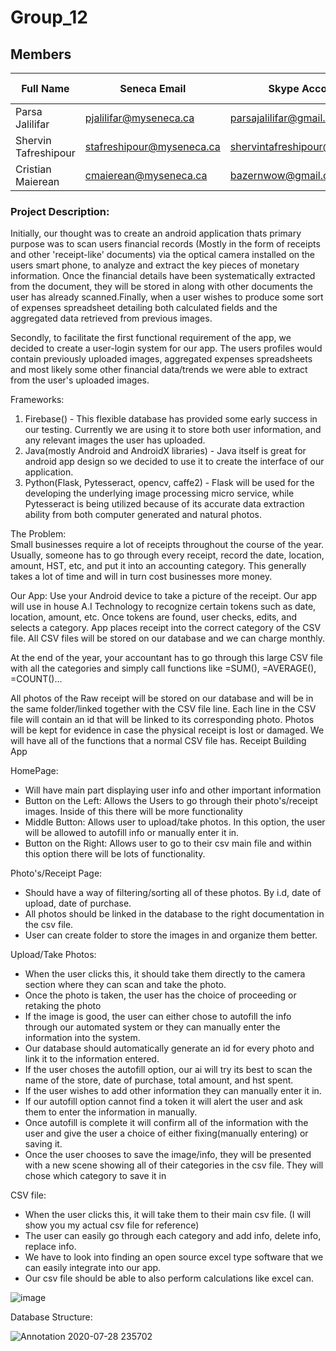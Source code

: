 # Group_12

## Members

| Full Name            | Seneca Email              | Skype Account                 | GitHub Username  | GitHub Email                  |
| -------------------- | ------------------------- | ----------------------------- | ---------------- | ----------------------------- |
| Parsa Jalilifar      | pjalilifar@myseneca.ca    | parsajalilifar@gmail.com      | Parsa-jalilifar  | parsajalilifar@gmail.com      |
| Shervin Tafreshipour | stafreshipour@myseneca.ca | shervintafreshipour@gmail.com | shervintafreshi  | shervintafreshipour@gmail.com |
| Cristian Maierean    | cmaierean@myseneca.ca     | bazernwow@gmail.com           | CristianMaierean | bazernwow@gmail.com           |



### Project Description:

Initially, our thought was to create an android application thats primary purpose was to scan users financial records (Mostly in the form of receipts and other 'receipt-like' documents) via the optical camera installed on the users smart phone, to analyze and extract the key pieces of monetary information. Once the financial details have been systematically extracted from the document, they will be stored in along with other documents the user has already scanned.Finally, when a user wishes to produce some sort of expenses spreadsheet detailing both calculated fields and the aggregated data retrieved from previous images.

Secondly, to facilitate the first functional requirement of the app, we decided to create a user-login system for our app. The users profiles would contain previously uploaded images, aggregated expenses spreadsheets and most likely some other financial data/trends we were able to extract from the user's uploaded images.

Frameworks:

1. Firebase() - This flexible database has provided some early success in our testing. Currently we are using it to store both user information, and any relevant images the user has uploaded.
2. Java(mostly Android and AndroidX libraries) - Java itself is great for android app design so we decided to use it to create the interface of our application.
3. Python(Flask, Pytesseract, opencv, caffe2) - Flask will be used for the developing the underlying image processing micro service, while Pytesseract is being utilized because of its accurate data extraction ability from both computer generated and natural photos.

The Problem:  
 Small businesses require a lot of receipts throughout the course of the year. Usually, someone has to go through every receipt, record the date, location, amount, HST, etc, and put it into an accounting category. This generally takes a lot of time and will in turn cost businesses more money.

Our App:
Use your Android device to take a picture of the receipt. Our app will use in house A.I Technology to recognize certain tokens such as date, location, amount, etc. Once tokens are found, user checks, edits, and selects a category. App places receipt into the correct category of the CSV file. All CSV files will be stored on our database and we can charge monthly.

At the end of the year, your accountant has to go through this large CSV file with all the categories and simply call functions like =SUM(), =AVERAGE(), =COUNT()...

All photos of the Raw receipt will be stored on our database and will be in the same folder/linked together with the CSV file line. Each line in the CSV file will contain an id that will be linked to its corresponding photo. Photos will be kept for evidence in case the physical receipt is lost or damaged. We will have all of the functions that a normal CSV file has.
Receipt Building App

HomePage:

- Will have main part displaying user info and other important information
- Button on the Left: Allows the Users to go through their photo's/receipt images. Inside of this there will be more functionality
- Middle Button: Allows user to upload/take photos. In this option, the user will be allowed to autofill info or manually enter it in.
- Button on the Right: Allows user to go to their csv main file and within this option there will be lots of functionality.

Photo's/Receipt Page:

- Should have a way of filtering/sorting all of these photos. By i.d, date of upload, date of purchase.
- All photos should be linked in the database to the right documentation in the csv file.
- User can create folder to store the images in and organize them better.

Upload/Take Photos:

- When the user clicks this, it should take them directly to the camera section where they can scan and take the photo.
- Once the photo is taken, the user has the choice of proceeding or retaking the photo
- If the image is good, the user can either chose to autofill the info through our automated system or they can manually enter the information into the system.
- Our database should automatically generate an id for every photo and link it to the information entered.
- If the user choses the autofill option, our ai will try its best to scan the name of the store, date of purchase, total amount, and hst spent.
- If the user wishes to add other information they can manually enter it in.
- If our autofill option cannot find a token it will alert the user and ask them to enter the information in manually.
- Once autofill is complete it will confirm all of the information with the user and give the user a choice of either fixing(manually entering) or saving it.
- Once the user chooses to save the image/info, they will be presented with a new scene showing all of their categories in the csv file. They will chose which category to save it in

CSV file:

- When the user clicks this, it will take them to their main csv file. (I will show you my actual csv file for reference)
- The user can easily go through each category and add info, delete info, replace info.
- We have to look into finding an open source excel type software that we can easily integrate into our app.
- Our csv file should be able to also perform calculations like excel can.

![image](https://user-images.githubusercontent.com/65363069/88753533-674aac00-d12a-11ea-93dc-10c0ad54876b.png)

Database Structure:

![Annotation 2020-07-28 235702](https://user-images.githubusercontent.com/65363069/88755033-31a7c200-d12e-11ea-86af-1ba64f4e5a1f.png)


